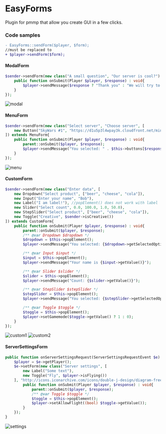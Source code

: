 # EasyForms
Plugin for pmmp that allow you create GUI in a few clicks.
### Code samples

```diff
- EasyForms::sendForm($player, $form);
//must be replaced to
+ $player->sendForm($form);
```

#### ModalForm
```php
$sender->sendForm(new class("A small question", "Our server is cool?") extends ModalForm{
	public function onSubmit(Player $player, $response) : void{
		$player->sendMessage($response ? "Thank you" : "We will try to become better");
	}
});
```
![modal](https://i.imgur.com/eI2xaBL.png)
#### MenuForm
```php
$sender->sendForm(new class("Select server", "Choose server", [
	new Button("SkyWars #1", "https://d1u5p3l4wpay3k.cloudfront.net/minecraft_gamepedia/1/19/Melon.png")
]) extends MenuForm{
	public function onSubmit(Player $player, $response) : void{
		parent::onSubmit($player, $response);
		$player->sendMessage("You selected: " . $this->buttons[$response]->getText());
	}
});
```
![menu](https://i.imgur.com/QewDqkc.png)
#### CustomForm
```php
$sender->sendForm(new class("Enter data", [
	new Dropdown("Select product", ["beer", "cheese", "cola"]),
	new Input("Enter your name", "Bob"),
	new Label("I am label!"), //popElement() does not work with label
	new Slider("Select count", 0.0, 100.0, 1.0, 50.0),
	new StepSlider("Select product", ["beer", "cheese", "cola"]),
	new Toggle("Creative", $sender->isCreative())
]) extends CustomForm{
	public function onSubmit(Player $player, $response) : void{
		parent::onSubmit($player, $response);
		/** @var Dropdown $dropdown */
		$dropdown = $this->popElement();
		$player->sendMessage("You selected: {$dropdown->getSelectedOption()}");

		/** @var Input $input */
		$input = $this->popElement();
		$player->sendMessage("Your name is {$input->getValue()}");

		/** @var Slider $slider */
		$slider = $this->popElement();
		$player->sendMessage("Count: {$slider->getValue()}");

		/** @var StepSlider $stepSlider */
		$stepSlider = $this->popElement();
		$player->sendMessage("You selected: {$stepSlider->getSelectedOption()}");

		/** @var Toggle $toggle */
		$toggle = $this->popElement();
		$player->setGamemode($toggle->getValue() ? 1 : 0);
	}
});
```
![custom1](https://i.imgur.com/biAoc91.png)
![custom2](https://i.imgur.com/AFkpS7b.png)
#### ServerSettingsForm
```php
public function onServerSettingsRequest(ServerSettingsRequestEvent $e) : void{
	$player = $e->getPlayer();
	$e->setForm(new class("Server settings", [
		new Label("Some text"),
		new Toggle("Fly", $player->isFlying())
	], "http://icons.iconarchive.com/icons/double-j-design/diagram-free/128/settings-icon.png") extends ServerSettingsForm{
		public function onSubmit(Player $player, $response) : void{
			parent::onSubmit($player, $response);
			/** @var Toggle $toggle */
			$toggle = $this->popElement();
			$player->setAllowFlight((bool) $toggle->getValue());
		}
	});
}
```
![settings](https://i.imgur.com/Yic6LuA.png)
